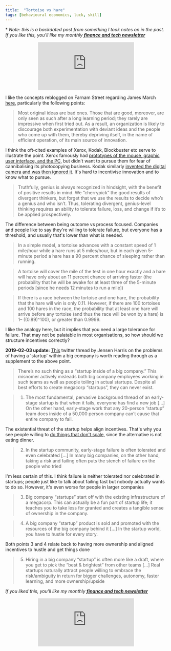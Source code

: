 ```yaml
---
title:  "Tortoise vs hare"
tags: [behavioural economics, luck, skill]
---
```


\* *Note: this is a backdated post from something I took notes on in the past. If you like this, you'll like my monthly* ***[finance and tech newsletter](https://avoidboringpeople.substack.com/ "ABP")***

<style>
      .iframe-container {
        overflow: hidden;        
        padding-top: 50%; <!-- Calculated from the aspect ration of the content (in case of 16:9 it is 9/16= 0.5625) -->
        position: relative;
      }
      .iframe-container iframe { 
         border: 0;
         height: 100%; <!-- Finally, width and height are set to 100% so the iframe takes up 100% of the containers space. -->
         left: 0;
         position: absolute;
         top: 0;
         width: 100%;
         display: block;
         margin: 0 auto; <!-- center image -->
      }
      <!-- 4x3 Aspect Ratio -->
      .iframe-container-4x3 {
        padding-top: 75%;
      }
</style> 

<div class="iframe-container-4x3">
  <p align="center"><iframe src="https://avoidboringpeople.substack.com/embed" frameborder="0" scrolling="no"> </iframe></p>
</div>

I like the concepts reblogged on Farnam Street regarding James March [here](https://fs.blog/2016/07/james-march-the-trouble-with-genius/ "FS James March"), particularly the following points:

> Most original ideas are bad ones. Those that are good, moreover, are only seen as such after a long learning period; they rarely are impressive when first tried out. As a result, an organization is likely to discourage both experimentation with deviant ideas and the people who come up with them, thereby depriving itself, in the name of efficient operation, of its main source of innovation.

I think the oft-cited examples of Xerox, Kodak, Blockbuster etc serve to illustrate the point. Xerox famously had [prototypes of the mouse, graphic user interface, and the PC,](https://www.forbes.com/sites/tendayiviki/2017/07/01/as-xerox-parc-turns-forty-seven-the-lesson-learned-is-that-business-models-matter/#34371a877548 "Xerox") but didn't want to pursue them for fear of cannibalising its photocopying business. Kodak similarly [invented the digital camera and was then ignored it](https://medium.com/@ChunkaMui/how-kodak-failed-e1f929e12aa7 "Kodak"). It's hard to incentivise innovation and to know what to pursue.

> Truthfully, genius is always recognized in hindsight, with the benefit of positive results in mind. We “cherrypick” the good results of divergent thinkers, but forget that we use the results to decide who’s a genius and who isn’t. Thus, tolerating divergent, genius-level thinking requires an ability to tolerate failure, loss, and change if it’s to be applied prospectively.

The difference between being outcome vs process focused. Companies and people like to say they're willing to tolerate failure, but everyone has a threshold, and usually that's lower than what is needed.

> In a simple model, a tortoise advances with a constant speed of 1 mile/hour while a hare runs at 5 miles/hour, but in each given 5-minute period a hare has a 90 percent chance of sleeping rather than running.

> A tortoise will cover the mile of the test in one hour exactly and a hare will have only about an 11 percent chance of arriving faster (the probability that he will be awake for at least three of the 5-minute periods \[since he needs 12 minutes to run a mile\]) 

> If there is a race between the tortoise and one hare, the probability that the hare will win is only 0.11. However, if there are 100 tortoises and 100 hares in the race, the probability that at least one hare will arrive before any tortoise (and thus the race will be won by a hare) is 1– ((0.89)^100), or greater than 0.9999.

I like the analogy here, but it implies that you need a large tolerance for failure. That may not be palatable in most organisations, so how should we structure incentives correctly? 

**2019-02-03 update:** [This](https://mobile.twitter.com/jensenharris/status/993695458517110784 "jensen harris") twitter thread by Jensen Harris on the problems of having a 'startup' within a big company is worth reading through as a supplement to the above point.

> There’s no such thing as a “startup inside of a big company.” This misnomer actively misleads both big company employees working in such teams as well as people toiling in actual startups. Despite all best efforts to create megacorp “startups”, they can never exist.

> 1) The most fundamental, pervasive background thread of an early-stage startup is that when it fails, everyone has find a new job \[...\] On the other hand, early-stage work that any 20-person “startup” team does inside of a 50,000 person company can’t cause that entire company to fail.

The existential threat of the startup helps align incentives. That's why you see people willing to [do things that don't scale](http://paulgraham.com/ds.html "Dont scale"), since the alternative is not eating dinner.

> 2) In the startup community, early-stage failure is often tolerated and even celebrated \[...\] In many big companies, on the other hand, taking a risk and failing often puts the stench of failure on the people who tried

I'm less certain of this. I think failure is neither tolerated nor celebrated in startups; people just like to talk about failing fast but nobody actually wants to do so. However, it's even worse for people in larger companies

> 3) Big company “startups” start off with the existing infrastructure of a megacorp. This can actually be a fun part of startup life; it teaches you to take less for granted and creates a tangible sense of ownership in the company.

> 4) A big company “startup” product is sold and promoted with the resources of the big company behind it \[...\] In the startup world, you have to hustle for every story.

Both points 3 and 4 relate back to having more ownership and aligned incentives to hustle and get things done

> 5) Hiring in a big company “startup” is often more like a draft, where you get to pick the “best & brightest” from other teams \[...\] Real startups naturally attract people willing to embrace the risk/ambiguity in return for bigger challenges, autonomy, faster learning, and more ownership/upside

*If you liked this, you'll like my monthly* ***[finance and tech newsletter](https://avoidboringpeople.substack.com/ "ABP")***

<div class="iframe-container-4x3">
  <p align="center"><iframe src="https://avoidboringpeople.substack.com/embed" frameborder="0" scrolling="no"> </iframe></p>
</div>
